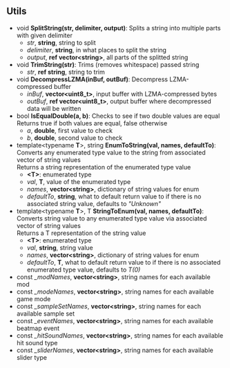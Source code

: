 ## Utils
* void **SplitString(str, delimiter, output)**: Splits a string into multiple parts with given delimiter
    - *str*, **string**, string to split
    - *delimiter*, **string**, in what places to split the string
    - *output*, **ref vector\<string>**, all parts of the splitted string
* void **TrimString(str)**: Trims (removes whitespace) passed string
    - *str*, **ref string**, string to trim
* void **DecompressLZMA(inBuf, outBuf)**: Decompress LZMA-compressed buffer
    - *inBuf*, **vector\<uint8_t>**, input buffer with LZMA-compressed bytes
    - *outBuf*, **ref vector\<uint8_t>**, output buffer where decompressed data will be written
* bool **IsEqualDouble(a, b)**: Checks to see if two double values are equal
<br>Returns true if both values are equal, false otherwise
    - *a*, **double**, first value to check
    - *b*, **double**, second value to check
* template\<typename **T**>, string **EnumToString(val, names, defaultTo)**: Converts any enumerated type value to the string from associated vector of string values
<br>Returns a string representation of the enumerated type value
    - **\<T>**: enumerated type
    - *val*, **T**, value of the enumerated type
    - *names*, **vector\<string>**, dictionary of string values for enum
    - *defaultTo*, **string**, what to default return value to if there is no associated string value, defaults to *"Unknown"*
* template\<typename **T**>, T **StringToEnum(val, names, defaultTo)**: Converts string value to any enumerated type value via associated vector of string values
<br>Returns a T representation of the string value
    - **\<T>**: enumerated type
    - *val*, **string**, string value
    - *names*, **vector\<string>**, dictionary of string values for enum
    - *defaultTo*, **T**, what to default return value to if there is no associated enumerated type value, defaults to *T(0)*
* const *_modNames*, **vector\<string>**, string names for each available mod
* const *_modeNames*, **vector\<string>**, string names for each available game mode
* const *_sampleSetNames*, **vector\<string>**, string names for each available sample set
* const *_eventNames*, **vector\<string>**, string names for each available beatmap event
* const *_hitSoundNames*, **vector\<string>**, string names for each available hit sound type
* const *_sliderNames*, **vector\<string>**, string names for each available slider type
